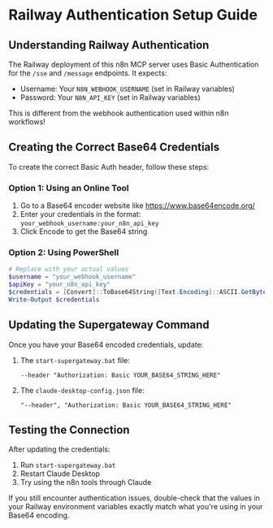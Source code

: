 # Railway Authentication Setup Guide

## Understanding Railway Authentication

The Railway deployment of this n8n MCP server uses Basic Authentication for the `/sse` and `/message` endpoints. It expects:

- Username: Your `N8N_WEBHOOK_USERNAME` (set in Railway variables)
- Password: Your `N8N_API_KEY` (set in Railway variables)

This is different from the webhook authentication used within n8n workflows!

## Creating the Correct Base64 Credentials

To create the correct Basic Auth header, follow these steps:

### Option 1: Using an Online Tool
1. Go to a Base64 encoder website like https://www.base64encode.org/
2. Enter your credentials in the format: `your_webhook_username:your_n8n_api_key`
3. Click Encode to get the Base64 string

### Option 2: Using PowerShell
```powershell
# Replace with your actual values
$username = "your_webhook_username"
$apiKey = "your_n8n_api_key"
$credentials = [Convert]::ToBase64String([Text.Encoding]::ASCII.GetBytes("${username}:${apiKey}"))
Write-Output $credentials
```

## Updating the Supergateway Command

Once you have your Base64 encoded credentials, update:

1. The `start-supergateway.bat` file:
   ```
   --header "Authorization: Basic YOUR_BASE64_STRING_HERE"
   ```

2. The `claude-desktop-config.json` file:
   ```
   "--header", "Authorization: Basic YOUR_BASE64_STRING_HERE"
   ```

## Testing the Connection

After updating the credentials:
1. Run `start-supergateway.bat`
2. Restart Claude Desktop
3. Try using the n8n tools through Claude

If you still encounter authentication issues, double-check that the values in your Railway environment variables exactly match what you're using in your Base64 encoding. 